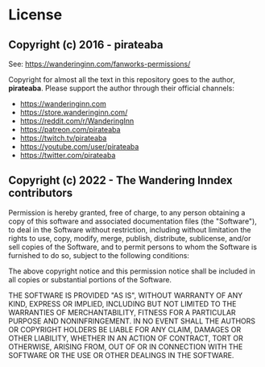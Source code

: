 # License

## Copyright (c) 2016 - pirateaba

See: https://wanderinginn.com/fanworks-permissions/

Copyright for almost all the text in this repository goes to the author, **pirateaba**. Please support the author through their official channels:

- https://wanderinginn.com
- https://store.wanderinginn.com/
- https://reddit.com/r/WanderingInn
- https://patreon.com/pirateaba
- https://twitch.tv/pirateaba
- https://youtube.com/user/pirateaba
- https://twitter.com/pirateaba

## Copyright (c) 2022 - The Wandering Inndex contributors

Permission is hereby granted, free of charge, to any person obtaining a copy
of this software and associated documentation files (the "Software"), to deal
in the Software without restriction, including without limitation the rights
to use, copy, modify, merge, publish, distribute, sublicense, and/or sell
copies of the Software, and to permit persons to whom the Software is
furnished to do so, subject to the following conditions:

The above copyright notice and this permission notice shall be included in all
copies or substantial portions of the Software.

THE SOFTWARE IS PROVIDED "AS IS", WITHOUT WARRANTY OF ANY KIND, EXPRESS OR
IMPLIED, INCLUDING BUT NOT LIMITED TO THE WARRANTIES OF MERCHANTABILITY,
FITNESS FOR A PARTICULAR PURPOSE AND NONINFRINGEMENT. IN NO EVENT SHALL THE
AUTHORS OR COPYRIGHT HOLDERS BE LIABLE FOR ANY CLAIM, DAMAGES OR OTHER
LIABILITY, WHETHER IN AN ACTION OF CONTRACT, TORT OR OTHERWISE, ARISING FROM,
OUT OF OR IN CONNECTION WITH THE SOFTWARE OR THE USE OR OTHER DEALINGS IN THE
SOFTWARE.
